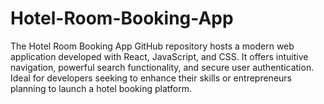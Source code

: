 # Hotel-Room-Booking-App
The Hotel Room Booking App GitHub repository hosts a modern web application developed with React, JavaScript, and CSS. It offers intuitive navigation, powerful search functionality, and secure user authentication. Ideal for developers seeking to enhance their skills or entrepreneurs planning to launch a hotel booking platform.

